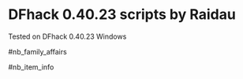 # DFhack 0.40.23 scripts by Raidau

Tested on DFhack 0.40.23 Windows

#nb_family_affairs

#nb_item_info
